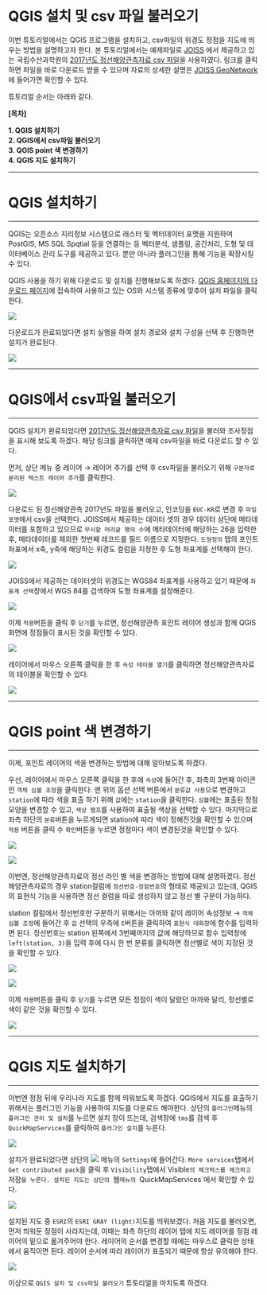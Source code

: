 # QGIS 설치 및 csv 파일 불러오기
<!-- 첫 h1이 씨랩 글제목이 됩니다. 블럭 아닌 구간에서 샵(#) 하나 = 헤딩1(h1) -->

이번 튜토리얼에서는 QGIS 프로그램을 설치하고, csv파일의 위경도 정점을 지도에 띄우는 방법을 설명하고자 한다. 본 튜토리얼에서는 예제파일로 [JOISS](http://joiss.kr) 에서 제공하고 있는 국립수산과학원의 [2017년도 정선해양관측자료 csv 파일](http://joiss.kr/geonetwork/srv/api/records/2f071261-116d-4ee1-be1a-a43bab8f7ee6/attachments/정선해양관측_2017_profile_chemical_unknown.csv)을 사용하였다. 링크를 클릭하면 파일을 바로 다운로드 받을 수 있으며 자료의 상세한 설명은 [JOISS GeoNetwork](http://joiss.kr/geonetwork/)에 들어가면 확인할 수 있다.

튜토리얼 순서는 아래와 같다.

__[목차]__

__1. QGIS 설치하기__<br/>
__2. QGIS에서 csv파일 불러오기__<br/>
__3. QGIS point 색 변경하기__<br/>
__4. QGIS 지도 설치하기__

------------------------------------------------------------------------

# QGIS 설치하기

------------------------------------------------------------------------

QGIS는 오픈소스 지리정보 시스템으로 래스터 및 벡터데이터 포맷을 지원하며 PostGIS, MS SQL Spqtial 등을 연결하는 등 벡터분석, 샘플링, 공간처리, 도형 및 데이터베이스 관리 도구를 제공하고 있다. 뿐만 아니라 플러그인을 통해 기능을 확장시킬 수 있다.

QGIS 사용을 하기 위해 다운로드 및 설치를 진행해보도록 하겠다. [QGIS 홈페이지의 다운로드 페이지](https://qgis.org/ko/site/forusers/download.html)에 접속하여 사용하고 있는 OS와 시스템 종류에 맞추어 설치 파일을 클릭한다.

![](images/qgis설치_1.png)

다운로드가 완료되었다면 설치 실행을 하여 설치 경로와 설치 구성을 선택 후 진행하면 설치가 완료된다.

![](images/qgis설치_2.png)

------------------------------------------------------------------------
  
# QGIS에서 csv파일 불러오기

------------------------------------------------------------------------

QGIS 설치가 완료되었다면 [2017년도 정선해양관측자료 csv 파일](http://joiss.kr/geonetwork/srv/api/records/2f071261-116d-4ee1-be1a-a43bab8f7ee6/attachments/정선해양관측_2017_profile_chemical_unknown.csv)을 불러와 조사정점을 표시해 보도록 하겠다. 해당 링크를 클릭하면 예제 csv파일을 바로 다운로드 할 수 있다.

먼저, 상단 메뉴 중 레이어 → 레이어 추가를 선택 후 csv파일을 불러오기 위해 `구분자로 분리된 텍스트 레이어 추가`를 클릭한다.

![](images/csv불러오기_1.png)

다운로드 된 정선해양관측 2017년도 파일을 불러오고, 인코딩을 `EUC-KR`로 변경 후 `파일 포맷`에서 csv을 선택한다. JOISS에서 제공하는 데이터 셋의 경우 데이터 상단에 메타데이터를 포함하고 있으므로 `무시할 머리글 행의 수`에 메타데이터에 해당하는 26을 입력한 후, 메타데이터를 제외한 첫번째 레코드를 필드 이름으로 지정한다. `도형정의`
탭의 포인트 좌표에서 x축, y축에 해당하는 위경도 컬럼을 지정한 후 도형 좌표계를 선택해야 한다.

![](images/csv불러오기_2.png)

JOISS에서 제공하는 데이터셋의 위경도는 WGS84 좌표계를 사용하고 있기 때문에 `좌표계 선택`창에서 WGS 84를 검색하여 도형 좌표계를 설정해준다.

![](images/csv불러오기_3.png)

이제 `적용`버튼을 클릭 후 `닫기`를 누르면, 정선해양관측 포인트 레이어 생성과 함께 QGIS 화면에 정점들이 표시된 것을 확인할 수 있다.

![](images/csv불러오기_4.png)

레이어에서 마우스 오른쪽 클릭을 한 후 `속성 테이블 열기`를 클릭하면 정선해양관측자료의 테이블을 확인할 수 있다.

![](images/csv불러오기_10.png)

------------------------------------------------------------------------

# QGIS point 색 변경하기

------------------------------------------------------------------------

이제, 포인트 레이어의 색을 변경하는 방법에 대해 알아보도록 하겠다.

우선, 레이어에서 마우스 오른쪽 클릭을 한 후에 `속성`에 들어간 후, 좌측의 3번째 아이콘인 `객체 심볼 조정`을 클릭한다. 맨 위의 옵션 선택 버튼에서 `분류값 사용`으로 변경하고 `station`에 따라 색을 표출 하기 위해 `값`에는 `station`을 클릭한다. `심볼`에는 표출된 정점 모양을 변경할 수 있고, `색상 램프`를 사용하여 표출될 색상을 선택할 수 있다. 마지막으로 좌측 하단의 `분류`버튼을 누르게되면 station에 따라 색이 정해진것을 확인할 수 있으며 `적용` 버튼을 클릭 수 `확인`버튼을 누르면 정점마다 색이 변경된것을 확인할 수 있다.

![](images/csv불러오기_5.png)

![](images/csv불러오기_6.png)

이번엔, 정선해양관측자료의 정선 라인 별 색을 변경하는 방법에 대해 설명하겠다. 정선해양관측자료의 경우 station컬럼에 `정선번호-정점번호`의 형태로 제공되고 있는데, QGIS의 표현식 기능을 사용하면 정선 컬럼을 따로 생성하지 않고 정선 별 구분이 가능하다.

station 컬럼에서 정선번호만 구분하기 위해서는 아까와 같이 레이어 속성정보 → `객체 심볼 조정`에 들어간 후 `값` 선택의 우측에 `Ԑ`버튼을 클릭하여 `표현식 대화창`에 함수를 입력하면 된다. 정선번호는 station 왼쪽에서 3번째까지의 값에 해당하므로 함수 입력창에 `left(station, 3)`을 입력 후에 다시 한 번 분류를 클릭하면 정선별로 색이 지정된 것을 확인할 수 있다.

![](images/csv불러오기_7.png)

![](images/csv불러오기_8.png)


이제 `적용`버튼을 클릭 후 `닫기`를 누르면 모든 정점이 색이 달랐던 아까와 달리, 정선별로 색이 같은 것을 확인할 수 있다.

![](images/csv불러오기_9.png)  

------------------------------------------------------------------------

# QGIS 지도 설치하기

------------------------------------------------------------------------

이번엔 정점 뒤에 우리나라 지도를 함께 띄워보도록 하겠다. QGIS에서 지도를 표출하기 위해서는 플러그인 기능을 사용하여 지도를 다운로드 해야한다.   상단의 `플러그인`메뉴의 `플러그인 관리 및 설치`를 누르면 설치 창이 뜨는데, 검색창에 `tms`를 검색 후 `QuickMapServices`를 클릭하여 `플러그인 설치`를 누른다.

![](images/지도플러그인_1.png)

설치가 완료되었다면 상단의 ![](images/지도버튼.png) 메뉴의 `Settings`에 들어간다. `More services`탭에서 `Get contributed pack`을 클릭 후 `Visibility`탭에서  Visible`의 체크박스를 체크하고 `저장`을 누른다. 설치된 지도는 상단의 `웹`메뉴의 `QuickMapServices`에서 확인할 수 있다.

![](images/지도플러그인_4.png)

설치된 지도 중 `ESRI`의 `ESRI GRAY (light)`지도를 띄워보겠다. 처음 지도를 불러오면, 먼저 띄워둔 정점이 사라지는데, 이때는 좌측 하단의 레이어 탭에 지도 레이어를 정점 레이어의 밑으로 옮겨주어야 한다. 레이어의 순서를 변경할 때에는 마우스로 클릭한 상태에서 움직이면 된다. 레이어 순서에 따라 레이어가 표출되기 때문에 항상 유의해야 한다.

![](images/지도플러그인_5.png)

이상으로 `QGIS 설치 및 csv파일 불러오기` 튜토리얼을 마치도록 하겠다.
